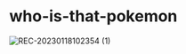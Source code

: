 # who-is-that-pokemon


![REC-20230118102354 (1)](https://user-images.githubusercontent.com/84021391/213245117-c84e6dfb-2068-4acf-848f-4924cd8dc855.gif)

